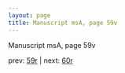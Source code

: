 ```yaml
---
layout: page
title: Manuscript msA, page 59v
---
```


Manuscript msA, page 59v

prev:  [59r](../59r) | next:  [60r](../60r)